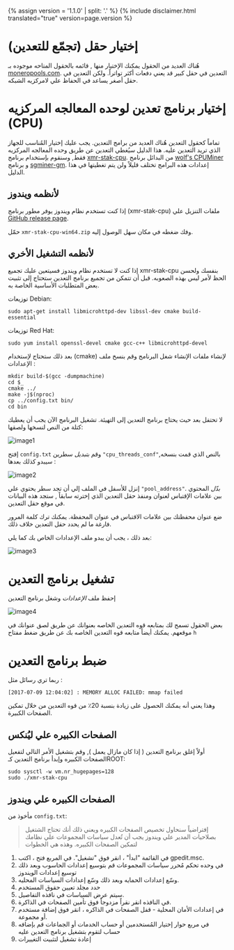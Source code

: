 {% assign version = '1.1.0' | split: '.' %}
{% include disclaimer.html translated="true" version=page.version %}
# إختيار حقل (تجمّع للتعدين)

هُناك العديد من الحقول يمكنك الإختيار منها , قائمه بالحقول المتاحه موجوده بـ [moneropools.com](https://moneropools.com).
التعدين في حقل كبير قد يعني دفعات أكثر تواتراً. ولكن التعدين في حقل أصغر يساعد في الحفاظ علي لامركزيه الشبكه.

# إختيار برنامج تعدين لوحده المعالجه المركزيه (CPU)

تماماً كحقول التعدين هُناك العديد من برامج التعدين. يجب عليك إختيار المُناسب للجهاز الذي تريد التعدين عليه. هذا الدليل سيُغطي التعدين عن طريق وحده المعالجه المركزيه فقط, وسنقوم بإستخدام برنامج
[xmr-stak-cpu](https://github.com/fireice-uk/xmr-stak-cpu). من البدائل برنامج
[wolf's CPUMiner](https://github.com/wolf9466/cpuminer-multi) و برنامج
[sgminer-gm](https://github.com/genesismining/sgminer-gm). إعدادات هذه البرامج تختلف قليلاً ولن يتم تغطيتها في هذا الدليل.

## لأنظمه ويندوز

إذا كنت تستخدم نظام ويندوز يوفر مطور برنامج (xmr-stak-cpu) ملفات التنزيل علي
[GitHub release page](https://github.com/fireice-uk/xmr-stak-cpu/releases).

حمّل `xmr-stak-cpu-win64.zip` وفك ضغطه في مكان سهل الوصول إليه.

## لأنظمه التشغيل الأخري

إذا كنت لا تستخدم نظام ويندوز فسيتعين عليك تجميع xmr-stak-cpu بنفسك ولحسن الحظ لأمر ليس بهذه الصعوبه. قبل أن تتمكن من تجميع برنامج التعدين ستحتاج إلى تثبيت بعض المتطلبات الأساسية الخاصة به.

توزيعات Debian:

    sudo apt-get install libmicrohttpd-dev libssl-dev cmake build-essential

توزيعات Red Hat:

	sudo yum install openssl-devel cmake gcc-c++ libmicrohttpd-devel

<!-- TODO: Add dependencies for other operating systems? -->

بعد ذلك ستحتاج لإستخدام (cmake) لإنشاء ملفات الإنشاء شغل البرنامج وقم بنسخ ملف الإعدادات :

    mkdir build-$(gcc -dumpmachine)
	cd $_
	cmake ../
	make -j$(nproc)
	cp ../config.txt bin/
	cd bin

لا تحتفل بعد حيث يحتاج برنامج التعدين إلى التهيئة. تشغيل البرنامج الآن يجب أن يعطيك كتلة من النص لنسخها ولصقها:

![image1](png/mine_to_pool/1.png)

إفتح `config.txt` وقم *بتبديل* سطرين `"cpu_threads_conf"`بالنص الذي قمت بنسخه, سيبدو كذلك بعدها :

![image2](png/mine_to_pool/2.png)

إنزل للأسفل في الملف إلي أن تجد سطر يحتوي علي `"pool_address"`. *بدّل* المحتوي بين علامات الإقتباس لعنوان ومنفذ حقل التعدين الذي إخترته سابقاً , ستجد هذه البيانات في موقع حقل التعدين.

ضع عنوان محفظتك بين علامات الاقتباس في عنوان المحفظة. يمكنك ترك كلمة المرور فارغة ما لم يحدد حقل التعدين خلاف ذلك.

بعد ذلك ، يجب أن يبدو ملف الإعدادات الخاص بك كما يلي:

![image3](png/mine_to_pool/3.png)

# تشغيل برنامج التعدين

إحفظ ملف *الإعدادات* وشغل برنامج التعدين

![image4](png/mine_to_pool/4.png)

بعض الحقول تسمح لك بمتابعه قوه التعدين الخاصه بعنوانك عن طريق لصق عنوانك في موقعهم. يمكنك أيضاً متابعه قوه التعدين الخاصه بك عن طريق ضغط مفتاح `h`

# ضبط برنامج التعدين

ربما تري رسائل مثل :

	[2017-07-09 12:04:02] : MEMORY ALLOC FAILED: mmap failed

وهذا يعني أنه يمكنك الحصول على زيادة بنسبة 20٪ من قوه التعدين من خلال تمكين الصفحات الكبيرة.

## الصفحات الكبيره علي ليُنكس

أولاً إغلق برنامج التعدين ( إذا كان مازال يعمل ), وقم بتشغيل الأمر التالي لتفعيل الصفحات الكبيره وإبدأ برنامج التعدين كـROOT:

	sudo sysctl -w vm.nr_hugepages=128
	sudo ./xmr-stak-cpu

## الصفحات الكبيره علي ويندوز

مأخوذ من `config.txt`:

>إفتراضياً سنحاول تخصيص الصفحات الكبيره ويعني ذلك أنك تحتاج الشتغيل بصلاحيات المدير علي ويندوز
يجب أن تُعدل سياسات المجموعات علي نظامك لتمكين الصفحات الكبيره. وهذه هي الخطوات
1. في القائمة "ابدأ" ، انقر فوق "تشغيل". في المربع فتح ، اكتب gpedit.msc.
2. في وحده تحكم مُحرر سياسات المجموعات قم بتوسيع إعدادات الحاسوب وبعد ذلك توسيع إعدادات الويندوز
3. وسّع إعدادات الحمايه وبعد ذلك وسّع إعدادات السياسات المحليه.
4. حدد مجلد تعيين حقوق المستخدم
5. سيتم عرض السياسات في نافذه التفاصيل.
6. في النافذه انقر نقراً مزدوجاً فوق تأمين الصفحات في الذاكرة.
7. في إعدادات الأمان المحلية - قفل الصفحات في الذاكره ، انقر فوق إضافة مستخدم أو مجموعة.
8. في مربع حوار إختيار المُستخدمين أو حساب الخدمات أو الجماعات قم بإضافه حساب لتقوم بتشغيل برنامج التعدين عليه
9. إعادة تشغيل لتثبيت التغييرات
